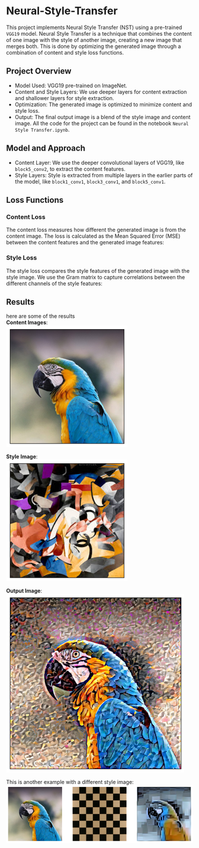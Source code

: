 # Neural-Style-Transfer
This project implements Neural Style Transfer (NST) using a pre-trained `VGG19` model.
Neural Style Transfer is a technique that combines the content of one image with the style of another image, creating a new image that merges both.
This is done by optimizing the generated image through a combination of content and style loss functions.

## Project Overview
 * Model Used: VGG19 pre-trained on ImageNet.
 * Content and Style Layers: We use deeper layers for content extraction and shallower layers for style extraction.
 * Optimization: The generated image is optimized to minimize content and style loss.
 * Output: The final output image is a blend of the style image and content image.
All the code for the project can be found in the notebook `Neural Style Transfer.ipynb`.



## Model and Approach

 * Content Layer: We use the deeper convolutional layers of VGG19, like `block5_conv2`, to extract the content features.
 * Style Layers: Style is extracted from multiple layers in the earlier parts of the model, like `block1_conv1`, `block3_conv1`, and `block5_conv1`.

## Loss Functions
### Content Loss
The content loss measures how different the generated image is from the content image. The loss is calculated as the Mean Squared Error (MSE) between the content features and the generated image features:

### Style Loss
The style loss compares the style features of the generated image with the style image. We use the Gram matrix to capture correlations between the different channels of the style features:

## Results
here are some of the results <br>
**Content Images**:<br>
![content](images/content.png)


**Style Image**:<br>
![style](images/style_1.png)

**Output Image**:<br>
![res](images/generated.png)

This is another example with a different style image:<br>
![res](images/result.png)


